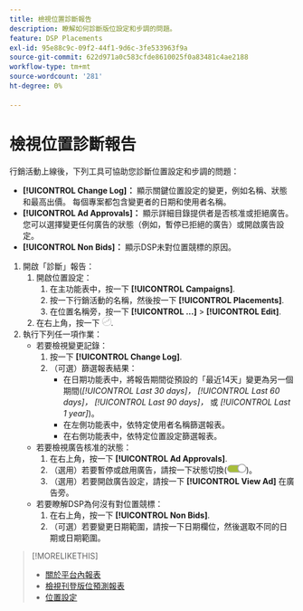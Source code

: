 ```yaml
---
title: 檢視位置診斷報告
description: 瞭解如何診斷版位設定和步調的問題。
feature: DSP Placements
exl-id: 95e88c9c-09f2-44f1-9d6c-3fe533963f9a
source-git-commit: 622d971a0c583cfde8610025f0a83481c4ae2188
workflow-type: tm+mt
source-wordcount: '281'
ht-degree: 0%

---
```


# 檢視位置診斷報告

<!-- Does this really belong in the Campaign Management > Reports section or in the Placements section? -->

行銷活動上線後，下列工具可協助您診斷位置設定和步調的問題：

* **[!UICONTROL Change Log]：** 顯示關鍵位置設定的變更，例如名稱、狀態和最高出價。 每個專案都包含變更者的日期和使用者名稱。
* **[!UICONTROL Ad Approvals]：** 顯示詳細目錄提供者是否核准或拒絕廣告。 您可以選擇變更任何廣告的狀態（例如，暫停已拒絕的廣告）或開啟廣告設定。
* **[!UICONTROL Non Bids]：** 顯示DSP未對位置競標的原因。

1. 開啟「診斷」報告：
   1. 開啟位置設定：
      1. 在主功能表中，按一下 **[!UICONTROL Campaigns]**.
      1. 按一下行銷活動的名稱，然後按一下 **[!UICONTROL Placements]**.
      1. 在位置名稱旁，按一下  **[!UICONTROL ...]** > **[!UICONTROL Edit]**.
   1. 在右上角，按一下 ![放置診斷](/help/dsp/assets/placement-diagnostics.png).
1. 執行下列任一項作業：
   * 若要檢視變更記錄：
      1. 按一下 **[!UICONTROL Change Log]**.
      1. （可選）篩選報表結果：
         * 在日期功能表中，將報告期間從預設的「最近14天」變更為另一個期間(*[!UICONTROL Last 30 days]，* *[!UICONTROL Last 60 days]，* *[!UICONTROL Last 90 days]，* 或 *[!UICONTROL Last 1 year]*)。
         * 在左側功能表中，依特定使用者名稱篩選報表。
         * 在右側功能表中，依特定位置設定篩選報表。
   * 若要檢視廣告核准的狀態：
      1. 在右上角，按一下 **[!UICONTROL Ad Approvals]**.
      1. （選用）若要暫停或啟用廣告，請按一下狀態切換(![狀態切換](/help/dsp/assets/status-switch.png))。
      1. （選用）若要開啟廣告設定，請按一下 **[!UICONTROL View Ad]** 在廣告旁。
   * 若要瞭解DSP為何沒有對位置競標：
      1. 在右上角，按一下 **[!UICONTROL Non Bids]**.
      1. （可選）若要變更日期範圍，請按一下日期欄位，然後選取不同的日期或日期範圍。

<!-- Later, add link to >* Definitions for NBRs (Reading No Bid Reports (NBRs)) -->

>[!MORELIKETHIS]
>
>* [關於平台內報表](campaign-reports-about.md)
>* [檢視刊登版位預測報表](/help/dsp/campaign-management/reports/placement-forecast.md)
>* [位置設定](/help/dsp/campaign-management/placements/placement-settings.md)
